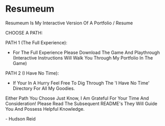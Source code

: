 # Resumeum
Resumeum Is My Interactive Version Of A Portfolio / Resume

CHOOSE A PATH:

PATH 1 (The Full Experience):
  - For The Full Experience Please Download The Game And Playthrough (Interactive Instructions Will Walk You Through My Portfolio In The Game)

PATH 2 (I Have No Time):
  - If Your In A Hurry Feel Free To Dig Through The 'I Have No Time' Directory For All My Goodies.

Either Path You Choose Just Know, I Am Grateful For Your Time And Consideration! Please Read The Subsequent README's They Will Guide You And Possess Helpful Knowledge.

  \- Hudson Reid
